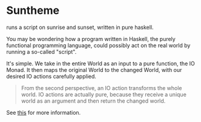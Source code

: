 # Suntheme

runs a script on sunrise and sunset, written in pure haskell.

You may be wondering how a program written in Haskell, the purely functional
programming language, could possibly act on the real world by running a so-called "script".

It's simple. We take in the entire World as an input to a pure function, the IO Monad.
It then maps the original World to the changed World, with our desired IO actions carefully applied.

> From the second perspective, an IO action transforms the whole world. IO actions are actually pure, because they receive a unique world as an argument and then return the changed world.

See [this](https://lean-lang.org/functional_programming_in_lean/monads/io.html) for more information.
